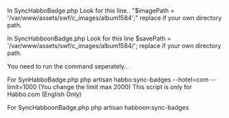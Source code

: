 In SyncHabboBadge.php
Look for this line..
"$imagePath = '/var/www/assets/swf/c_images/album1584';" replace if your own directory path.

In SyncHabboonBadge.php
Look for this line
$savePath = '/var/www/assets/swf/c_images/album1584/'; replace if your own directory path.

You need to run the command seperately..

For SynHabboBadge.php
php artisan habbo:sync-badges --hotel=com --limit=1000  (You change the limit max 2000) This script is only for Habbo.com (English Only)

For SyncHabboonBadge.php
php artisan habboon:sync-badges

